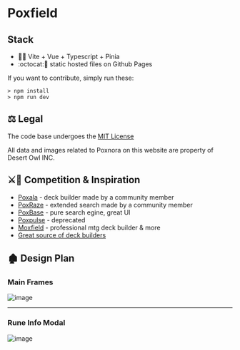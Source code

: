 # Poxfield


## Stack
- :green_heart::pineapple: Vite + Vue + Typescript + Pinia
- :octocat::page_facing_up: static hosted files on Github Pages

If you want to contribute, simply run these:
```
> npm install
> npm run dev
```

## ⚖️ Legal

The code base undergoes the [MIT License](https://github.com/sebakocz/poxfield/blob/main/LICENCE.md)

All data and images related to Poxnora on this website are property of Desert Owl INC.

## :crossed_swords::saxophone: Competition & Inspiration
- [Poxala](https://poxala-fa4ce.web.app/runes) - deck builder made by a community member
- [PoxRaze](https://blacr7.github.io/PoxRaze/) - extended search made by a community member
- [PoxBase](https://poxbase.net/) - pure search egine, great UI
- [Poxpulse](https://github.com/winsomniak/poxpulse.com) - deprecated
- [Moxfield](https://www.moxfield.com/) - professional mtg deck builder & more
- [Great source of deck builders](https://www.similarweb.com/website/moxfield.com/competitors/)

## :derelict_house: Design Plan

### Main Frames
![image](https://user-images.githubusercontent.com/44639352/224578422-33b2be7c-fef2-48c4-ba4c-0792e41e8472.png)

---
### Rune Info Modal
![image](https://user-images.githubusercontent.com/44639352/226126402-63fd0646-9b6d-4151-9e85-b3b5cb1f6580.png)
